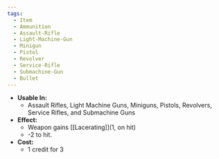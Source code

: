 ```yaml
---
tags:
  - Item
  - Ammunition
  - Assault-Rifle
  - Light-Machine-Gun
  - Minigun
  - Pistol
  - Revolver
  - Service-Rifle
  - Submachine-Gun
  - Bullet
---
```

- **Usable In:**
	- Assault Rifles, Light Machine Guns, Miniguns, Pistols, Revolvers, Service Rifles, and Submachine Guns
- **Effect:**
	- Weapon gains [[Lacerating]](1, on hit)
	- -2 to hit.
- **Cost:**
	- 1 credit for 3